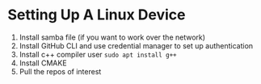 # Setting Up A Linux Device

1. Install samba file (if you want to work over the network)
2. Install GitHub CLI and use credential manager to set up authentication
3. Install c++ compiler user `sudo apt install g++`
4. Install CMAKE
5. Pull the repos of interest
